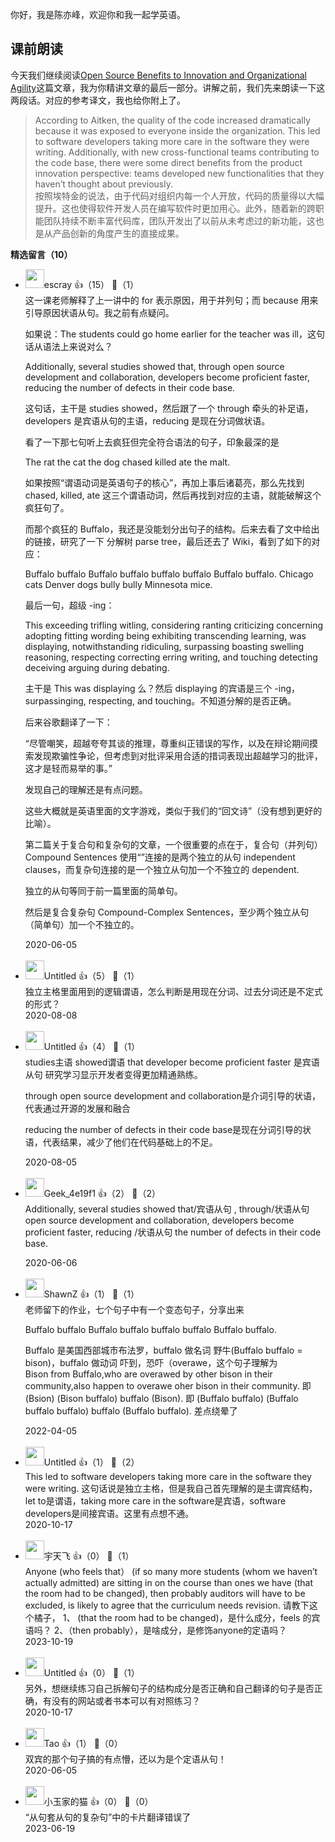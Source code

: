 你好，我是陈亦峰，欢迎你和我一起学英语。

## 课前朗读

今天我们继续阅读[Open Source Benefits to Innovation and Organizational Agility](https://www.infoq.com/news/2019/03/open-source-benefits/)这篇文章，我为你精讲文章的最后一部分。讲解之前，我们先来朗读一下这两段话。对应的参考译文，我也给你附上了。

> According to Aitken, the quality of the code increased dramatically because it was exposed to everyone inside the organization. This led to software developers taking more care in the software they were writing. Additionally, with new cross-functional teams contributing to the code base, there were some direct benefits from the product innovation perspective: teams developed new functionalities that they haven’t thought about previously.  
> 按照埃特金的说法，由于代码对组织内每一个人开放，代码的质量得以大幅提升。这也使得软件开发人员在编写软件时更加用心。此外，随着新的跨职能团队持续不断丰富代码库，团队开发出了以前从未考虑过的新功能，这也是从产品创新的角度产生的直接成果。
<div><strong>精选留言（10）</strong></div><ul>
<li><img src="https://static001.geekbang.org/account/avatar/00/0f/92/6d/becd841a.jpg" width="30px"><span>escray</span> 👍（15） 💬（1）<div>
这一课老师解释了上一讲中的 for 表示原因，用于并列句；而 because 用来引导原因状语从句。我之前有点疑问。

如果说：The students could go home earlier for the teacher was ill，这句话从语法上来说对么？

Additionally, several studies showed that, through open source development and collaboration, developers become proficient faster, reducing the number of defects in their code base.

这句话，主干是 studies showed，然后跟了一个 through 牵头的补足语，developers 是宾语从句的主语，reducing 是现在分词做状语。

看了一下那七句听上去疯狂但完全符合语法的句子，印象最深的是

The rat the cat the dog chased killed ate the malt.

如果按照“谓语动词是英语句子的核心”，再加上事后诸葛亮，那么先找到 chased, killed, ate 这三个谓语动词，然后再找到对应的主语，就能破解这个疯狂句了。

而那个疯狂的 Buffalo，我还是没能划分出句子的结构。后来去看了文中给出的链接，研究了一下 分解树 parse tree，最后还去了 Wiki，看到了如下的对应：

Buffalo buffalo Buffalo buffalo buffalo buffalo Buffalo buffalo.
Chicago cats   Denver dogs    bully    bully Minnesota mice.

最后一句，超级 -ing：

This exceeding trifling witling, considering ranting criticizing concerning adopting fitting wording being exhibiting transcending learning, was displaying, notwithstanding ridiculing, surpassing boasting swelling reasoning, respecting correcting erring writing, and touching detecting deceiving arguing during debating.

主干是 This was displaying 么？然后 displaying 的宾语是三个 -ing，surpassinging, respecting, and touching。不知道分解的是否正确。

后来谷歌翻译了一下：

“尽管嘲笑，超越夸夸其谈的推理，尊重纠正错误的写作，以及在辩论期间摸索发现欺骗性争论，但考虑到对批评采用合适的措词表现出超越学习的批评，这才是轻而易举的事。”

发现自己的理解还是有点问题。

这些大概就是英语里面的文字游戏，类似于我们的“回文诗”（没有想到更好的比喻）。

第二篇关于复合句和复杂句的文章，一个很重要的点在于，复合句（并列句） Compound Sentences 使用“”连接的是两个独立的从句 independent clauses，而复杂句连接的是一个独立从句加一个不独立的 dependent.

独立的从句等同于前一篇里面的简单句。

然后是复合复杂句 Compound-Complex Sentences，至少两个独立从句（简单句）加一个不独立的。</div>2020-06-05</li><br/><li><img src="https://static001.geekbang.org/account/avatar/00/0f/dc/68/006ba72c.jpg" width="30px"><span>Untitled</span> 👍（5） 💬（1）<div>独立主格里面用到的逻辑谓语，怎么判断是用现在分词、过去分词还是不定式的形式？</div>2020-08-08</li><br/><li><img src="https://static001.geekbang.org/account/avatar/00/0f/dc/68/006ba72c.jpg" width="30px"><span>Untitled</span> 👍（4） 💬（1）<div>studies主语
showed谓语
that developer become proficient faster 是宾语从句
研究学习显示开发者变得更加精通熟练。

through open source development and collaboration是介词引导的状语，代表通过开源的发展和融合

reducing the number of defects in their code base是现在分词引导的状语，代表结果，减少了他们在代码基础上的不足。</div>2020-08-05</li><br/><li><img src="" width="30px"><span>Geek_4e19f1</span> 👍（2） 💬（2）<div>Additionally, several studies showed that&#47;宾语从句  , through&#47;状语从句  open source development and collaboration, developers become proficient faster, reducing &#47;状语从句 the number of defects in their code base.
                                                                                     
</div>2020-06-06</li><br/><li><img src="https://static001.geekbang.org/account/avatar/00/1c/f5/3c/0a0247d9.jpg" width="30px"><span>ShawnZ</span> 👍（1） 💬（1）<div>老师留下的作业，七个句子中有一个变态句子，分享出来 

Buffalo buffalo Buffalo buffalo buffalo buffalo Buffalo buffalo.

Buffalo 是美国西部城市布法罗，buffalo 做名词 野牛(Buffalo buffalo = bison)，buffalo 做动词 吓到，恐吓（overawe，这个句子理解为  
Bison from Buffalo,who are overawed by other bison in their community,also happen to overawe oher bison in their community.
即 (Bsion) (Bison buffalo) buffalo (Bison).
即 (Buffalo buffalo) (Buffalo buffalo buffalo) buffalo (Buffalo buffalo).
差点绕晕了


</div>2022-04-05</li><br/><li><img src="https://static001.geekbang.org/account/avatar/00/0f/dc/68/006ba72c.jpg" width="30px"><span>Untitled</span> 👍（1） 💬（2）<div>This led to software developers taking more care in the software they were writing.
这句话说是独立主格，但是我自己首先理解的是主谓宾结构，let to是谓语，taking more care in the software是宾语，software developers是间接宾语。这里有点想不通。</div>2020-10-17</li><br/><li><img src="https://static001.geekbang.org/account/avatar/00/11/30/2c/06375913.jpg" width="30px"><span>宇天飞</span> 👍（0） 💬（1）<div>Anyone (who feels that）
(if so many more students (whom we haven’t actually admitted) are sitting in on the course 
than ones we have (that the room had to be changed), 
then probably auditors will have to be excluded, 
is likely to agree that the curriculum needs revision.
请教下这个橘子，
1、 (that the room had to be changed)，是什么成分，feels 的宾语吗？
2、（then probably），是啥成分，是修饰anyone的定语吗？</div>2023-10-19</li><br/><li><img src="https://static001.geekbang.org/account/avatar/00/0f/dc/68/006ba72c.jpg" width="30px"><span>Untitled</span> 👍（0） 💬（1）<div>另外，想继续练习自己拆解句子的结构成分是否正确和自己翻译的句子是否正确，有没有的网站或者书本可以有对照练习？</div>2020-10-17</li><br/><li><img src="https://static001.geekbang.org/account/avatar/00/16/61/b9/dbf629c0.jpg" width="30px"><span>Tao</span> 👍（1） 💬（0）<div>双宾的那个句子搞的有点懵，还以为是个定语从句！</div>2020-06-05</li><br/><li><img src="https://static001.geekbang.org/account/avatar/00/1a/6a/0a/45562844.jpg" width="30px"><span>小玉家的猫</span> 👍（0） 💬（0）<div>“从句套从句的复杂句”中的卡片翻译错误了</div>2023-06-19</li><br/>
</ul>